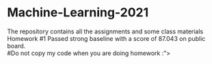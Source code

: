 # Machine-Learning-2021
The repository contains all the assignments and some class materials  
Homework #1 Passed strong baseline with a score of 87.043 on public board.   
#Do not copy my code when you are doing homework :">
